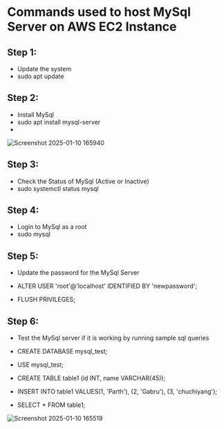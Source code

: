 # Commands used to host MySql Server on AWS EC2 Instance
## Step 1: 
* Update the system
* sudo apt update

## Step 2:
* Install MySql
* sudo apt install mysql-server
* 
![Screenshot 2025-01-10 165940](https://github.com/user-attachments/assets/a36a8ace-928f-46b9-a13c-51997706a21c)


## Step 3: 
* Check the Status of MySql (Active or Inactive)
* sudo systemctl status mysql

## Step 4: 
* Login to MySql as a root
* sudo mysql

## Step 5: 
* Update the password for the MySql Server
* ALTER USER 'root'@'localhost' IDENTIFIED BY 'newpassword';
  
* FLUSH PRIVILEGES;

## Step 6: 
* Test the MySql server if it is working by running sample sql queries
* CREATE DATABASE mysql_test;

* USE mysql_test;

* CREATE TABLE table1 (id INT, name VARCHAR(45));

* INSERT INTO table1 VALUES(1, 'Parth'), (2, 'Gabru'), (3, 'chuchiyang');

* SELECT * FROM table1;

![Screenshot 2025-01-10 165519](https://github.com/user-attachments/assets/1aff0bc5-ad60-48c1-b582-91fa9d7adaf9)

